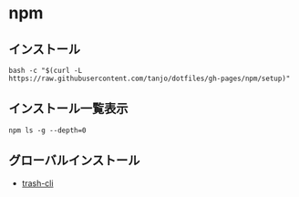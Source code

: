 # npm

## インストール

```
bash -c "$(curl -L https://raw.githubusercontent.com/tanjo/dotfiles/gh-pages/npm/setup)"
```

## インストール一覧表示

```
npm ls -g --depth=0
```

## グローバルインストール

- [trash-cli](https://github.com/andreafrancia/trash-cli)
